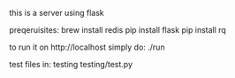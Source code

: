 this is a  server using flask

preqeruisites:
   brew install redis 
   pip install flask
   pip install rq

to run it on http://localhost simply do:
   ./run 

test files in:  testing
    testing/test.py
